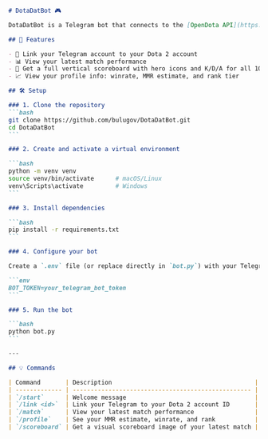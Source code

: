 ````markdown
# DotaDatBot 🎮

DotaDatBot is a Telegram bot that connects to the [OpenDota API](https://docs.opendota.com/) to fetch Dota 2 player data, recent match summaries, and display match scoreboards

## 🚀 Features

- 🔗 Link your Telegram account to your Dota 2 account
- 📊 View your latest match performance
- 🧾 Get a full vertical scoreboard with hero icons and K/D/A for all 10 players
- 📈 View your profile info: winrate, MMR estimate, and rank tier

## 🛠️ Setup

### 1. Clone the repository
```bash
git clone https://github.com/bulugov/DotaDatBot.git
cd DotaDatBot
```

### 2. Create and activate a virtual environment

```bash
python -m venv venv
source venv/bin/activate      # macOS/Linux
venv\Scripts\activate         # Windows
```

### 3. Install dependencies

```bash
pip install -r requirements.txt
```

### 4. Configure your bot

Create a `.env` file (or replace directly in `bot.py`) with your Telegram Bot token:

```env
BOT_TOKEN=your_telegram_bot_token
```

### 5. Run the bot

```bash
python bot.py
```

---

## 💡 Commands

| Command       | Description                                        |
| ------------- | -------------------------------------------------- |
| `/start`      | Welcome message                                    |
| `/link <id>`  | Link your Telegram to your Dota 2 account ID       |
| `/match`      | View your latest match performance                 |
| `/profile`    | See your MMR estimate, winrate, and rank           |
| `/scoreboard` | Get a visual scoreboard image of your latest match |

